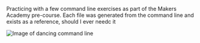 Practicing with a few command line exercises as part of the Makers Academy pre-course. Each file was generated from the command line and exists as a reference, should I ever needc it

![Image of dancing command line](http://media.giphy.com/media/gU25raLP4pUu4/giphy.gif)
